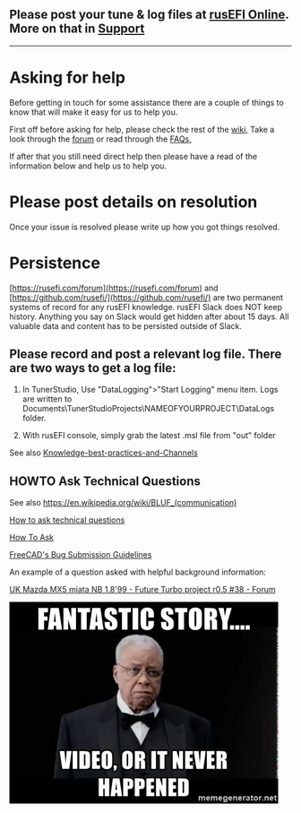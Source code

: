 ## Please post your tune & log files at [rusEFI Online](Online). More on that in [Support](Support)

---

# Asking for help

Before getting in touch for some assistance there are a couple of things to know that will make it easy for us to help you. 

First off before asking for help, please check the rest of the [wiki,](HOWTO-Search-on-rusEFI-wiki) Take a look through the [forum](https://rusefi.com/forum/search.php) or read through the [FAQs.](Pages-FAQs)

If after that you still need direct help then please have a read of the information below and help us to help you. 

# Please post details on resolution

Once your issue is resolved please write up how you got things resolved.


# Persistence

[https://rusefi.com/forum](https://rusefi.com/forum) and [https://github.com/rusefi/](https://github.com/rusefi/) are two permanent systems of record for any rusEFI knowledge. rusEFI Slack does NOT keep history. Anything you say on Slack would get hidden after about 15 days. All valuable data and content has to be persisted outside of Slack.

## Please record and post a relevant log file. There are two ways to get a log file:

 1) In TunerStudio, Use "DataLogging">"Start Logging" menu item. Logs are written to Documents\TunerStudioProjects\NAMEOFYOURPROJECT\DataLogs folder.

 2) With rusEFI console, simply grab the latest .msl file from "out" folder


See also [Knowledge-best-practices-and-Channels](Knowledge-best-practices-and-Channels) 
 
## HOWTO Ask Technical Questions 

See also <a href="https://en.wikipedia.org/wiki/BLUF_(communication)">https://en.wikipedia.org/wiki/BLUF_(communication)</a>
 
[How to ask technical questions](https://opensource.com/life/16/10/how-ask-technical-questions)

[How To Ask](https://stackoverflow.com/help/how-to-ask)

[FreeCAD's Bug Submission Guidelines](https://forum.freecadweb.org/viewtopic.php?f=3&t=5236)
 
An example of a question asked with helpful background information:
 
[UK Mazda MX5 miata NB 1.8'99 - Future Turbo project r0.5 #38 - Forum](https://rusefi.com/forum/viewtopic.php?f=3&t=1282&start=101)


![video](Images/fantastic-story-video-or-it-never-happened.jpg)
